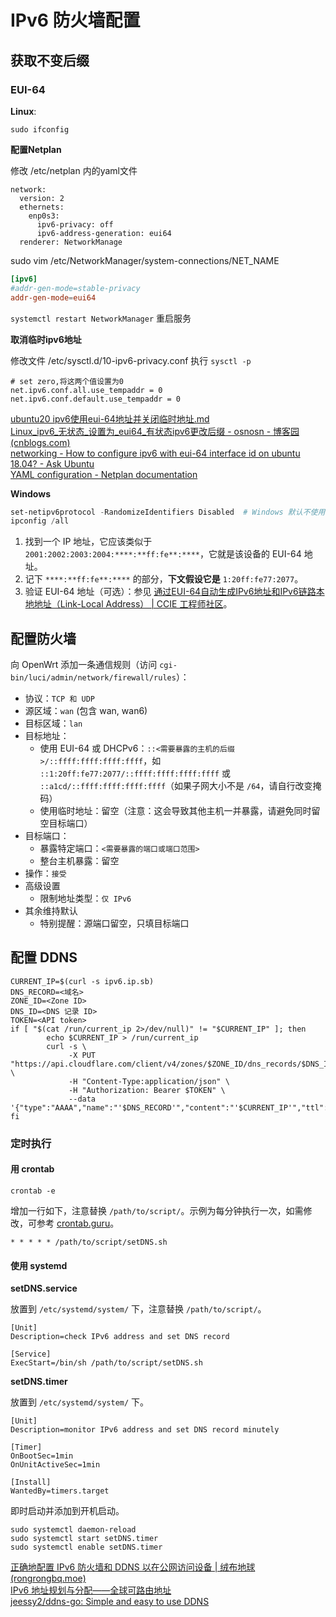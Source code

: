 # IPv6 防火墙配置

## 获取不变后缀

### EUI-64

**Linux**:

```shell
sudo ifconfig
```

**配置Netplan**

修改 /etc/netplan 内的yaml文件

```
network:
  version: 2
  ethernets:
    enp0s3:
      ipv6-privacy: off
      ipv6-address-generation: eui64
  renderer: NetworkManage
```

sudo vim /etc/NetworkManager/system-connections/NET_NAME

```toml
[ipv6]
#addr-gen-mode=stable-privacy
addr-gen-mode=eui64
```

`systemctl restart NetworkManager` 重启服务

**取消临时ipv6地址**

修改文件 /etc/sysctl.d/10-ipv6-privacy.conf 执行 `sysctl -p`

```shell
# set zero,将这两个值设置为0
net.ipv6.conf.all.use_tempaddr = 0
net.ipv6.conf.default.use_tempaddr = 0
```

[ubuntu20 ipv6使用eui-64地址并关闭临时地址.md](https://gist.github.com/wanyvic/50405c94c06fe77f45331d9a11e41044#file-ubuntu20-ipv6-eui-64-md)  
[Linux_ipv6_无状态_设置为_eui64_有状态ipv6更改后缀 - osnosn - 博客园 (cnblogs.com)](https://www.cnblogs.com/osnosn/p/11396868.html)  
[networking - How to configure ipv6 with eui-64 interface id on ubuntu 18.04? - Ask Ubuntu](https://askubuntu.com/questions/1237785/how-to-configure-ipv6-with-eui-64-interface-id-on-ubuntu-18-04)  
[YAML configuration - Netplan documentation](https://netplan.readthedocs.io/en/latest/netplan-yaml/)  

**Windows**

```powershell
set-netipv6protocol -RandomizeIdentifiers Disabled  # Windows 默认不使用 EUI-64，启用它
ipconfig /all
```

1. 找到一个 IP 地址，它应该类似于 `2001:2002:2003:2004:****:**ff:fe**:****`，它就是该设备的 EUI-64 地址。
2. 记下 `****:**ff:fe**:****` 的部分，**下文假设它是** `1:20ff:fe77:2077`。
3. 验证 EUI-64 地址（可选）：参见 [通过EUI-64自动生成IPv6地址和IPv6链路本地地址（Link-Local Address） | CCIE 工程师社区](https://ccie.lol/knowledge-base/ipv6-use-eui-64-convert-link-local-address/)。

## 配置防火墙

向 OpenWrt 添加一条通信规则（访问 `cgi-bin/luci/admin/network/firewall/rules`）：

- 协议：`TCP 和 UDP`
- 源区域：`wan` (包含 wan, wan6)
- 目标区域：`lan`
- 目标地址：
  - 使用 EUI-64 或 DHCPv6：`::<需要暴露的主机的后缀>/::ffff:ffff:ffff:ffff`，如 `::1:20ff:fe77:2077/::ffff:ffff:ffff:ffff` 或 `::a1cd/::ffff:ffff:ffff:ffff`（如果子网大小不是 `/64`，请自行改变掩码）
  - 使用临时地址：留空（注意：这会导致其他主机一并暴露，请避免同时留空目标端口）
- 目标端口：
  - 暴露特定端口：`<需要暴露的端口或端口范围>`
  - 整台主机暴露：留空
- 操作：`接受`
- 高级设置
  - 限制地址类型：`仅 IPv6`
- 其余维持默认
  - 特别提醒：源端口留空，只填目标端口

## 配置 DDNS

```shell
CURRENT_IP=$(curl -s ipv6.ip.sb)
DNS_RECORD=<域名>
ZONE_ID=<Zone ID>
DNS_ID=<DNS 记录 ID>
TOKEN=<API token>
if [ "$(cat /run/current_ip 2>/dev/null)" != "$CURRENT_IP" ]; then
        echo $CURRENT_IP > /run/current_ip
        curl -s \
             -X PUT "https://api.cloudflare.com/client/v4/zones/$ZONE_ID/dns_records/$DNS_ID" \
             -H "Content-Type:application/json" \
             -H "Authorization: Bearer $TOKEN" \
             --data '{"type":"AAAA","name":"'$DNS_RECORD'","content":"'$CURRENT_IP'","ttl":1,"proxied":false}'
fi
```

### 定时执行

#### 用 crontab

```
crontab -e
```

增加一行如下，注意替换 `/path/to/script/`。示例为每分钟执行一次，如需修改，可参考 [crontab.guru](https://crontab.guru/)。

```
* * * * * /path/to/script/setDNS.sh
```

#### 使用 systemd

**setDNS.service**

放置到 `/etc/systemd/system/` 下，注意替换 `/path/to/script/`。

```
[Unit]
Description=check IPv6 address and set DNS record

[Service]
ExecStart=/bin/sh /path/to/script/setDNS.sh
```

**setDNS.timer**

放置到 `/etc/systemd/system/` 下。

```
[Unit]
Description=monitor IPv6 address and set DNS record minutely

[Timer]
OnBootSec=1min
OnUnitActiveSec=1min

[Install]
WantedBy=timers.target
```

即时启动并添加到开机启动。

```
sudo systemctl daemon-reload
sudo systemctl start setDNS.timer
sudo systemctl enable setDNS.timer
```

[正确地配置 IPv6 防火墙和 DDNS 以在公网访问设备 | 绒布地球 (rongrongbq.moe)](https://rongrongbq.moe/2021/08/firewall-and-DDNS-settings-for-IPv6/)  
[IPv6 地址规划与分配——全球可路由地址](https://www.ipv6-cn.com/tutorials/ipv6-address-allocation-n-assignment.html)  
[jeessy2/ddns-go: Simple and easy to use DDNS](https://github.com/jeessy2/ddns-go)  
